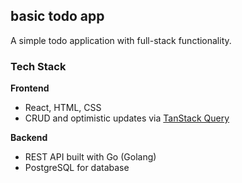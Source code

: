 ## basic todo app

A simple todo application with full-stack functionality.

###  Tech Stack

**Frontend**  
- React, HTML, CSS  
- CRUD and optimistic updates via [TanStack Query](https://tanstack.com/query)

**Backend**  
- REST API built with Go (Golang)  
- PostgreSQL for database

